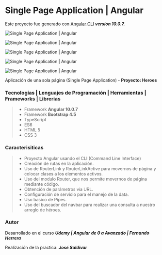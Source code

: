 # Single Page Application | Angular

Este proyecto fue generado con [Angular CLI](https://github.com/angular/angular-cli) _**version 10.0.7.**_

![Single Page Application | Angular](https://res.cloudinary.com/dlbfrbl8h/image/upload/v1602045925/spa-angular_1_z3wmhq.png "Single Page Application | Angular")

![Single Page Application | Angular](https://res.cloudinary.com/dlbfrbl8h/image/upload/v1602045926/spa-angular_2_gaisue.png "Single Page Application | Angular")

![Single Page Application | Angular](https://res.cloudinary.com/dlbfrbl8h/image/upload/v1602045926/spa-angular_3_pigaht.png "Single Page Application | Angular")

![Single Page Application | Angular](https://res.cloudinary.com/dlbfrbl8h/image/upload/v1602045926/spa-angular_4_nito16.png "Single Page Application | Angular")

![Single Page Application | Angular](https://res.cloudinary.com/dlbfrbl8h/image/upload/v1602045925/spa-angular_5_hj7jkt.png "Single Page Application | Angular")

Aplicación de una sola página (Single Page Application) - **Proyecto: Heroes**

### **Tecnologías | Lenguajes de Programación | Herramientas | Frameworks | Librerias**

> -   Framework **Angular 10.0.7**
> -   Framework **Bootstrap 4.5**
> -   TypeScript
> -   ES6
> -   HTML 5
> -   CSS 3

### **Caracterisiticas**

> -   Proyecto Angular usando el CLI (Command Line Interface)
> -   Creación de rutas en la aplicación.
> -   Uso de RouterLink y RouterLinkActive para movernos de página y colocar clases a los elementos activos.
> -   Uso del modulo Router, que nos permite movernos de página mediante código.
> -   Obtención de parámetros vía URL.
> -   Configuración de servicio para el manejo de la data.
> -   Uso basico de Pipes.
> -   Uso del buscador del navbar para realizar una consulta a nuestro arreglo de héroes.

### Autor

Desarrollado en el curso _**Udemy | Angular de 0 a Avanzado | Fernando Herrera**_

Realización de la practica: _**José Saldivar**_
